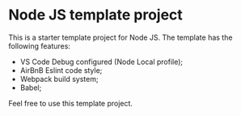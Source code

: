 # Node JS template project

This is a starter template project for Node JS. The template has the following features:

- VS Code Debug configured (Node Local profile);
- AirBnB Eslint code style;
- Webpack build system;
- Babel;

Feel free to use this template project.
